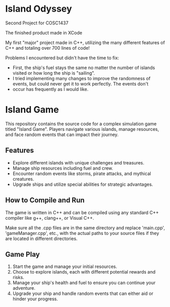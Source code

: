 # Island Odyssey

Second Project for COSC1437

The finished product made in XCode

My first "major" project made in C++, utilizing the many different features of C++ and totaling over 700 lines of code!

Problems I encountered but didn't have the time to fix:
- First, the ship's fuel stays the same no matter the number of islands visited or how long the ship is "sailing".
- I tried implementing many changes to improve the randomness of events, but could never get it to work perfectly. The events don't
- occur has frequently as I would like.

  
# Island Game

This repository contains the source code for a complex simulation game titled "Island Game". Players navigate various islands, manage resources, and face random events that can impact their journey.

## Features

- Explore different islands with unique challenges and treasures.
- Manage ship resources including fuel and crew.
- Encounter random events like storms, pirate attacks, and mythical creatures.
- Upgrade ships and utilize special abilities for strategic advantages.

## How to Compile and Run

The game is written in C++ and can be compiled using any standard C++ compiler like g++, clang++, or Visual C++.

Make sure all the .cpp files are in the same directory and replace 'main.cpp', 'gameManager.cpp', etc., with the actual paths to your source files if they are located in different directories.

## Game Play

1. Start the game and manage your initial resources.
2. Choose to explore islands, each with different potential rewards and risks.
3. Manage your ship's health and fuel to ensure you can continue your adventure.
4. Upgrade your ship and handle random events that can either aid or hinder your progress.
